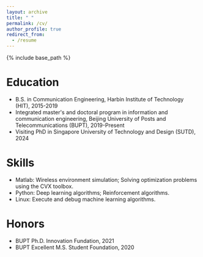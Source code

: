 ```yaml
---
layout: archive
title: " "
permalink: /cv/
author_profile: true
redirect_from:
  - /resume
--- 
```


{% include base_path %}

Education
======
* B.S. in Communication Engineering, Harbin Institute of Technology (HIT), 2015-2019
* Integrated master's and doctoral program in information and communication engineering, Beijing University of Posts and Telecommunications (BUPT), 2019-Present
* Visiting PhD in Singapore University of Technology and Design (SUTD), 2024

  
Skills
======
* Matlab: Wireless environment simulation; Solving optimization problems using the CVX toolbox.
* Python: Deep learning algorithms; Reinforcement algorithms.
* Linux: Execute and debug machine learning algorithms.

Honors
======
* BUPT Ph.D. Innovation Fundation, 2021
* BUPT Excellent M.S. Student Foundation, 2020
  
